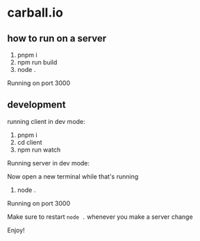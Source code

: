 # carball.io

## how to run on a server
1. pnpm i
2. npm run build
3. node .

Running on port 3000

## development

running client in dev mode:
1. pnpm i
2. cd client
3. npm run watch

Running server in dev mode:

Now open a new terminal while that's running
1. node .

Running on port 3000

Make sure to restart `node .` whenever you make a server change

Enjoy!

